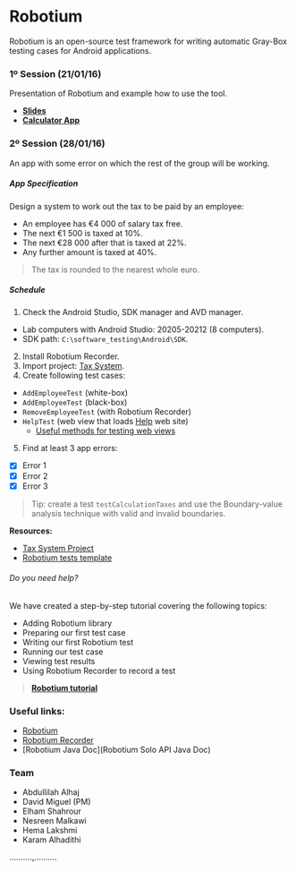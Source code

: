 # Robotium

Robotium is an open-source test framework for writing automatic Gray-Box testing cases for Android applications.

### 1º Session (21/01/16)

Presentation of Robotium and example how to use the tool.

- **[Slides](https://docs.google.com/presentation/d/1PIk20UxrxhWRqOVUF0bdE4CupmAD4ZSW2GK8t9D2ddc/edit?usp=sharing)**
- **[Calculator App](https://github.com/davidmigloz/robotium-testing/releases/download/v1/Calculator.zip)**

### 2º Session (28/01/16)

An app with some error on which the rest of the group will be working.

##### App Specification 

Design a system to work out the tax to be paid by an employee:
- An employee has €4 000 of salary tax free.
- The next €1 500 is taxed at 10%.
- The next €28 000 after that is taxed at 22%.
- Any further amount is taxed at 40%.

> The tax is rounded to the nearest whole euro.

##### Schedule

1. Check the Android Studio, SDK manager and AVD manager.
  - Lab computers with Android Studio: 20205-20212 (8 computers).
  - SDK path: `C:\software_testing\Android\SDK`.
2. Install Robotium Recorder.
3. Import project: [Tax System](https://github.com/davidmigloz/robotium-testing/releases/download/v1/TaxSystem.zip).
4. Create following test cases:
  - `AddEmployeeTest` (white-box)
  - `AddEmployeeTest` (black-box)
  - `RemoveEmployeeTest` (with Robotium Recorder)
  - `HelpTest` (web view that loads [Help](http://davidmiguel.com/proyectos/robotium/taxsystem/) web site)
    * [Useful methods for testing web views](https://gist.github.com/Abdullilah/297861be7309813a8417)
5. Find at least 3 app errors:
  - [x] Error 1
  - [x] Error 2
  - [x] Error 3

> Tip: create a test `testCalculationTaxes` and use the Boundary-value analysis technique with valid and invalid boundaries.

**Resources:**

- [Tax System Project](https://github.com/davidmigloz/robotium-testing/releases/download/v1/TaxSystem.zip)
- [Robotium tests template](https://gist.github.com/Abdullilah/65a8d5b323146eab97ce)

###### Do you need help?

We have created a step-by-step tutorial covering the following topics:

- Adding Robotium library
- Preparing our first test case
- Writing our first Robotium test
- Running our test case
- Viewing test results
- Using Robotium Recorder to record a test

> **[Robotium tutorial](https://docs.google.com/document/d/1sIN5DE9VzEJ5RL-pg-zDQlU0yFkUBLBTxGEthOURCLw/edit?usp=sharing)**

### Useful links:

- [Robotium](https://github.com/robotiumtech/robotium)
- [Robotium Recorder](http://robotium.com/)
- [Robotium Java Doc](Robotium Solo API Java Doc)

### Team

- Abdullilah Alhaj
- David Miguel (PM)
- Elham Shahrour
- Nesreen Malkawi 
- Hema Lakshmi
- Karam Alhadithi

..........[.](https://gist.github.com/Abdullilah/ceacc7224daac3c18812)..........
